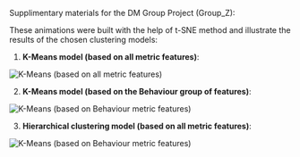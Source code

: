 Supplimentary materials for the DM Group Project (Group_Z):

These animations were built with the help of t-SNE method and illustrate the results of the chosen clustering models:

1) **K-Means model (based on all metric features)**:

![K-Means (based on all metric features)](1_kmeans.gif) [](1_kmeans.gif)

2) **K-Means model (based on the Behaviour group of features)**:

![K-Means (based on Behaviour metric features)](2_kmeans_beha.gif) [](2_kmeans_beha.gif)

3) **Hierarchical clustering model (based on all metric features)**:

![K-Means (based on Behaviour metric features)](3_hc_3.gif) [](3_hc_3.gif)
